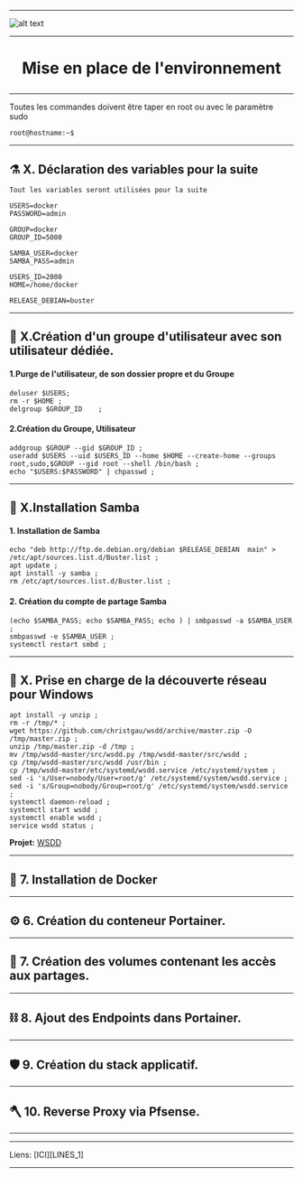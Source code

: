 ________________________________________________________________________________________________________________________________________________________________
![alt text][LOGO]
________________________________________________________________________________________________________________________________________________________________
# **<p align=center>Mise en place de l'environnement</align>** #
________________________________________________________________________________________________________________________________________________________________
Toutes les commandes doivent être taper en root ou avec le paramètre sudo <macommande>
```console
root@hostname:~$
````
________________________________________________________________________________________________________________________________________________________________
##  :alembic:     X. Déclaration des variables pour la suite
`Tout les variables seront utilisées pour la suite`

````console
USERS=docker
PASSWORD=admin

GROUP=docker
GROUP_ID=5000

SAMBA_USER=docker
SAMBA_PASS=admin

USERS_ID=2000
HOME=/home/docker

RELEASE_DEBIAN=buster

````
________________________________________________________________________________________________________________________________________________________________
##   :satellite:   X.**Création d'un groupe d'utilisateur avec son utilisateur dédiée.**
#### 1.Purge de l'utilisateur, de son dossier propre et du Groupe
````console
deluser $USERS; 
rm -r $HOME ;
delgroup $GROUP_ID    ;
````
#### 2.Création du Groupe, Utilisateur
````console
addgroup $GROUP --gid $GROUP_ID ;
useradd $USERS --uid $USERS_ID --home $HOME --create-home --groups root,sudo,$GROUP --gid root --shell /bin/bash ;
echo "$USERS:$PASSWORD" | chpasswd ;
````

________________________________________________________________________________________________________________________________________________________________
##  :microscope:  X.**Installation Samba**
#### 1. Installation de Samba
````console
echo "deb http://ftp.de.debian.org/debian $RELEASE_DEBIAN  main" > /etc/apt/sources.list.d/Buster.list ;
apt update ;
apt install -y samba ;
rm /etc/apt/sources.list.d/Buster.list ;
````
#### 2. Création du compte de partage Samba
````console
(echo $SAMBA_PASS; echo $SAMBA_PASS; echo ) | smbpasswd -a $SAMBA_USER ;
smbpasswd -e $SAMBA_USER ;
systemctl restart smbd ;
````
________________________________________________________________________________________________________________________________________________________________
##  :petri_dish:   X. **Prise en charge de la découverte réseau pour Windows**

````console
apt install -y unzip ;
rm -r /tmp/* ;
wget https://github.com/christgau/wsdd/archive/master.zip -O /tmp/master.zip ;
unzip /tmp/master.zip -d /tmp ;
mv /tmp/wsdd-master/src/wsdd.py /tmp/wsdd-master/src/wsdd ;
cp /tmp/wsdd-master/src/wsdd /usr/bin ;
cp /tmp/wsdd-master/etc/systemd/wsdd.service /etc/systemd/system ;
sed -i 's/User=nobody/User=root/g' /etc/systemd/system/wsdd.service ;
sed -i 's/Group=nobody/Group=root/g' /etc/systemd/system/wsdd.service ;
systemctl daemon-reload ;
systemctl start wsdd ;
systemctl enable wsdd ;
service wsdd status ;
````
**Projet:** [WSDD][LIEN_WSDD]
________________________________________________________________________________________________________________________________________________________________

##  :test_tube:   7. **Installation de Docker**
________________________________________________________________________________________________________________________________________________________________

##  :gear:        6. **Création du conteneur Portainer.**
________________________________________________________________________________________________________________________________________________________________
##  :magnet:      7. **Création des volumes contenant les accès aux partages.**
________________________________________________________________________________________________________________________________________________________________
##  :chains:      8. **Ajout des Endpoints dans Portainer.**
________________________________________________________________________________________________________________________________________________________________

##  :shield:      9. **Création du stack applicatif.**  
________________________________________________________________________________________________________________________________________________________________
##  :axe:       10. **Reverse Proxy via Pfsense.**
________________________________________________________________________________________________________________________________________________________________

***
Liens: [ICI][LINES_1]
****




[LOGO]: https://www.clipartmax.com/png/full/146-1469802_logo-logo-docker.png
[LIEN_WSDD]:https://devanswers.co/discover-ubuntu-machines-samba-shares-windows-10-network/ 
[LIEN_1]: # 
